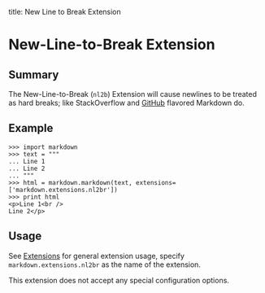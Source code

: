 title: New Line to Break Extension

New-Line-to-Break Extension
===========================

Summary
-------

The New-Line-to-Break (`nl2b`) Extension will cause newlines to be treated as hard breaks; like
StackOverflow and [GitHub][] flavored Markdown do.

[Github]: http://github.github.com/github-flavored-markdown/

Example
-------

```pycon
>>> import markdown
>>> text = """
... Line 1
... Line 2
... """
>>> html = markdown.markdown(text, extensions=['markdown.extensions.nl2br'])
>>> print html
<p>Line 1<br />
Line 2</p>
```

Usage
-----

See [Extensions](index.md) for general extension usage, specify
`markdown.extensions.nl2br` as the name of the extension.

This extension does not accept any special configuration options.
